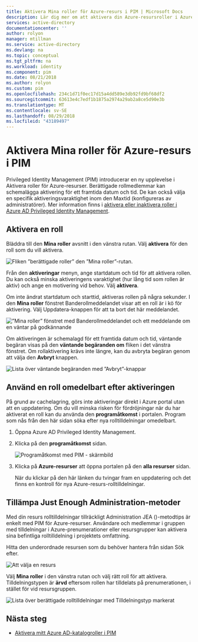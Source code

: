 ```yaml
---
title: Aktivera Mina roller för Azure-resurs i PIM | Microsoft Docs
description: Lär dig mer om att aktivera din Azure-resursroller i Azure AD Privileged Identity Management (PIM).
services: active-directory
documentationcenter: ''
author: rolyon
manager: mtillman
ms.service: active-directory
ms.devlang: na
ms.topic: conceptual
ms.tgt_pltfrm: na
ms.workload: identity
ms.component: pim
ms.date: 08/21/2018
ms.author: rolyon
ms.custom: pim
ms.openlocfilehash: 234c1d71f0ec17d15a4dd589e3db92fd9bf68df2
ms.sourcegitcommit: 63613e4c7edf1b1875a2974a29ab2a8ce5d90e3b
ms.translationtype: MT
ms.contentlocale: sv-SE
ms.lasthandoff: 08/29/2018
ms.locfileid: "43189497"
---
```

# <a name="activate-my-azure-resource-roles-in-pim"></a>Aktivera Mina roller för Azure-resurs i PIM
Privileged Identity Management (PIM) introducerar en ny upplevelse i Aktivera roller för Azure-resurser. Berättigade rollmedlemmar kan schemalägga aktivering för ett framtida datum och tid. De kan också välja en specifik aktiveringsvaraktighet inom den Maxtid (konfigureras av administratörer). Mer information finns i [aktivera eller inaktivera roller i Azure AD Privileged Identity Management](pim-how-to-activate-role.md).

## <a name="activate-a-role"></a>Aktivera en roll
Bläddra till den **Mina roller** avsnitt i den vänstra rutan. Välj **aktivera** för den roll som du vill aktivera.

![Fliken ”berättigade roller” den ”Mina roller”-rutan.](media/azure-pim-resource-rbac/rbac-roles.png)

Från den **aktiveringar** menyn, ange startdatum och tid för att aktivera rollen. Du kan också minska aktiveringens varaktighet (hur lång tid som rollen är aktiv) och ange en motivering vid behov. Välj **aktivera**.

Om inte ändrat startdatum och starttid, aktiveras rollen på några sekunder. I den **Mina roller** fönstret Banderollmeddelandet visar att en roll är i kö för aktivering. Välj Uppdatera-knappen för att ta bort det här meddelandet.

![”Mina roller” fönstret med Banderollmeddelandet och ett meddelande om en väntar på godkännande](media/azure-pim-resource-rbac/rbac-activate-notification.png)

Om aktiveringen är schemalagd för ett framtida datum och tid, väntande begäran visas på den **väntande begäranden om** fliken i det vänstra fönstret. Om rollaktivering krävs inte längre, kan du avbryta begäran genom att välja den **Avbryt** knappen.

![Lista över väntande begäranden med ”Avbryt”-knappar](media/azure-pim-resource-rbac/rbac-activate-pending.png)

## <a name="use-a-role-immediately-after-activation"></a>Använd en roll omedelbart efter aktiveringen

På grund av cachelagring, görs inte aktiveringar direkt i Azure portal utan att en uppdatering. Om du vill minska risken för fördröjningar när du har aktiverat en roll kan du använda den **programåtkomst** i portalen. Program som nås från den här sidan söka efter nya rolltilldelningar omedelbart.

1. Öppna Azure AD Privileged Identity Management.

1. Klicka på den **programåtkomst** sidan.

    ![Programåtkomst med PIM - skärmbild](./media/pim-resource-roles-activate-your-roles/pim-application-access.png)

1. Klicka på **Azure-resurser** att öppna portalen på den **alla resurser** sidan.

    När du klickar på den här länken du tvingar fram en uppdatering och det finns en kontroll för nya Azure-resurs-rolltilldelningar.

## <a name="apply-just-enough-administration-practices"></a>Tillämpa Just Enough Administration-metoder

Med din resurs rolltilldelningar tillräckligt Administration JEA ()-metodtips är enkelt med PIM för Azure-resurser. Användare och medlemmar i gruppen med tilldelningar i Azure-prenumerationer eller resursgrupper kan aktivera sina befintliga rolltilldelning i projektets omfattning. 

Hitta den underordnade resursen som du behöver hantera från sidan Sök efter.

![Att välja en resurs](media/azure-pim-resource-rbac/azure-resources-02.png)

Välj **Mina roller** i den vänstra rutan och välj rätt roll för att aktivera. Tilldelningstypen är **ärvd** eftersom rollen har tilldelats på prenumerationen, i stället för vid resursgruppen.

![Lista över berättigade rolltilldelningar med Tilldelningstyp markerat](media/azure-pim-resource-rbac/my-roles-02.png)

## <a name="next-steps"></a>Nästa steg

- [Aktivera mitt Azure AD-katalogroller i PIM](pim-how-to-activate-role.md)